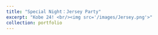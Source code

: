 ```yaml
---
title: "Special Night：Jersey Party"
excerpt: "Kobe 24! <br/><img src='/images/Jersey.png'>"
collection: portfolio
---
```






